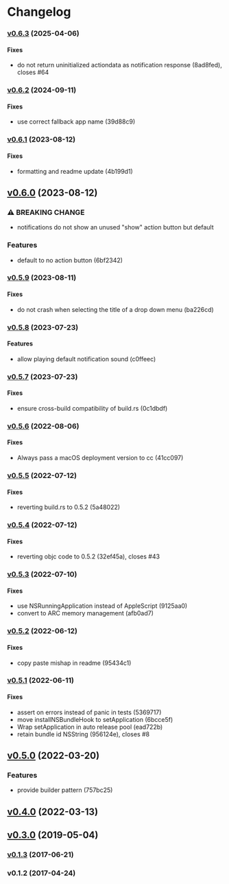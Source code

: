 # Changelog

### [v0.6.3](///compare/v0.6.2...v0.6.3) (2025-04-06)

#### Fixes

* do not return uninitialized actiondata as notification response (8ad8fed),
closes #64

### [v0.6.2](///compare/v0.6.1...v0.6.2) (2024-09-11)

#### Fixes

* use correct fallback app name (39d88c9)

### [v0.6.1](///compare/v0.6.0...v0.6.1) (2023-08-12)

#### Fixes

* formatting and readme update (4b199d1)

## [v0.6.0](///compare/v0.5.9...v0.6.0) (2023-08-12)

### ⚠ BREAKING CHANGE

* notifications do not show an unused "show" action button but default


### Features

* default to no action button (6bf2342)

### [v0.5.9](///compare/v0.5.8...v0.5.9) (2023-08-11)

#### Fixes

* do not crash when selecting the title of a drop down menu (ba226cd)

### [v0.5.8](///compare/v0.5.7...v0.5.8) (2023-07-23)

#### Features

* allow playing default notification sound (c0ffeec)

### [v0.5.7](///compare/v0.5.6...v0.5.7) (2023-07-23)

#### Fixes

* ensure cross-build compatibility of build.rs (0c1dbdf)

### [v0.5.6](///compare/v0.5.5...v0.5.6) (2022-08-06)

#### Fixes

* Always pass a macOS deployment version to cc (41cc097)

### [v0.5.5](///compare/v0.5.4...v0.5.5) (2022-07-12)

#### Fixes

* reverting build.rs to 0.5.2 (5a48022)

### [v0.5.4](///compare/v0.5.3...v0.5.4) (2022-07-12)

#### Fixes

* reverting objc code to 0.5.2 (32ef45a), closes #43

### [v0.5.3](///compare/v0.5.2...v0.5.3) (2022-07-10)

#### Fixes

* use NSRunningApplication instead of AppleScript (9125aa0)
* convert to ARC memory management (afb0ad7)

### [v0.5.2](///compare/v0.5.1...v0.5.2) (2022-06-12)

#### Fixes

* copy paste mishap in readme (95434c1)

### [v0.5.1](///compare/v0.5.0...v0.5.1) (2022-06-11)

#### Fixes

* assert on errors instead of panic in tests (5369717)
* move installNSBundleHook to setApplication (6bcce5f)
* Wrap setApplication in auto release pool (ead722b)
* retain bundle id NSString (956124e), closes #8

## [v0.5.0](///compare/v0.4.0...v0.5.0) (2022-03-20)

### Features

* provide builder pattern (757bc25)

## [v0.4.0](///compare/v0.3.0...v0.4.0) (2022-03-13)

## [v0.3.0](///compare/v0.1.3...v0.3.0) (2019-05-04)

### [v0.1.3](///compare/v0.1.2...v0.1.3) (2017-06-21)

### v0.1.2 (2017-04-24)
